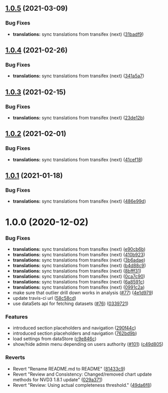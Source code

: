 ## [1.0.5](https://github.com/dhis2/who-data-quality-app/compare/v1.0.4...v1.0.5) (2021-03-09)


### Bug Fixes

* **translations:** sync translations from transifex (next) ([31badf9](https://github.com/dhis2/who-data-quality-app/commit/31badf932c45527a96355beb6067d52ec7632c8c))

## [1.0.4](https://github.com/dhis2/who-data-quality-app/compare/v1.0.3...v1.0.4) (2021-02-26)


### Bug Fixes

* **translations:** sync translations from transifex (next) ([341a5a7](https://github.com/dhis2/who-data-quality-app/commit/341a5a72d3f7dcb204b8e51ffb654cc3b46e0d1f))

## [1.0.3](https://github.com/dhis2/who-data-quality-app/compare/v1.0.2...v1.0.3) (2021-02-15)


### Bug Fixes

* **translations:** sync translations from transifex (next) ([23de12b](https://github.com/dhis2/who-data-quality-app/commit/23de12b7ba8cdc5bee06da5d5b8dea33e8f38daa))

## [1.0.2](https://github.com/dhis2/who-data-quality-app/compare/v1.0.1...v1.0.2) (2021-02-01)


### Bug Fixes

* **translations:** sync translations from transifex (next) ([41cef18](https://github.com/dhis2/who-data-quality-app/commit/41cef18a61ebe08f068e00cd9f909f2aaa04bb6f))

## [1.0.1](https://github.com/dhis2/who-data-quality-app/compare/v1.0.0...v1.0.1) (2021-01-18)


### Bug Fixes

* **translations:** sync translations from transifex (next) ([486e99d](https://github.com/dhis2/who-data-quality-app/commit/486e99d464f002ffab5d5ff819ced5b84cded654))

# 1.0.0 (2020-12-02)


### Bug Fixes

* **translations:** sync translations from transifex (next) ([e90cb6b](https://github.com/dhis2/who-data-quality-app/commit/e90cb6b1e1459390b230084204f35c9469823644))
* **translations:** sync translations from transifex (next) ([410b923](https://github.com/dhis2/who-data-quality-app/commit/410b923cc3119e8dbe797ff2df6c0babafdcd236))
* **translations:** sync translations from transifex (next) ([3b6adae](https://github.com/dhis2/who-data-quality-app/commit/3b6adae712302b119e9909d9aa6520e5cea1b177))
* **translations:** sync translations from transifex (next) ([b4d88c9](https://github.com/dhis2/who-data-quality-app/commit/b4d88c9b8515760be1697667ea3a42458f01b67a))
* **translations:** sync translations from transifex (next) ([8bfff31](https://github.com/dhis2/who-data-quality-app/commit/8bfff316f2407ad7eb36d75ad35c921f7d661790))
* **translations:** sync translations from transifex (next) ([0ca7c90](https://github.com/dhis2/who-data-quality-app/commit/0ca7c901f7f20e067ad85c395f0103caa72f6158))
* **translations:** sync translations from transifex (next) ([6a8591c](https://github.com/dhis2/who-data-quality-app/commit/6a8591ca4fd46bf7a9de031b761742ed9ae7bfda))
* **translations:** sync translations from transifex (next) ([0991c2a](https://github.com/dhis2/who-data-quality-app/commit/0991c2afe83e611993e7ce761591531dac7ac4d2))
* make sure that outlier drill down works in analysis ([#77](https://github.com/dhis2/who-data-quality-app/issues/77)) ([4e1d979](https://github.com/dhis2/who-data-quality-app/commit/4e1d979fbb17968ccf8615528b2baa8a81ed4c08))
* update travis-ci url ([58c58cd](https://github.com/dhis2/who-data-quality-app/commit/58c58cd9ccc376d75001f03fe156164c6e6db284))
* use dataSets api for fetching datasets ([#76](https://github.com/dhis2/who-data-quality-app/issues/76)) ([0339721](https://github.com/dhis2/who-data-quality-app/commit/033972124290d9ee0afeae0d65ba628aa4420313))


### Features

* introduced section placeholders and navigation ([290f44c](https://github.com/dhis2/who-data-quality-app/commit/290f44ce9b53709d7d13721d51f1c3b2a7130597))
* introduced section placeholders and navigation ([762bd9b](https://github.com/dhis2/who-data-quality-app/commit/762bd9b1f885bb2572a1ac274c10637f6e33d681))
* load settings from dataStore ([c9e846c](https://github.com/dhis2/who-data-quality-app/commit/c9e846c01ce1af4d43ca0cf9f58490ca1e84b5ad))
* show/hide admin menu depending on users authority ([#101](https://github.com/dhis2/who-data-quality-app/issues/101)) ([c49d805](https://github.com/dhis2/who-data-quality-app/commit/c49d805c6126091cc6016875be15cdc4bc6691c4))


### Reverts

* Revert "Rename README.md to README" ([81433c9](https://github.com/dhis2/who-data-quality-app/commit/81433c93a0fd8f9ad13703c5a48c7040fd7ab262))
* Revert "Review and Consistency: Changed/removed chart update methods for NVD3 1.8.1 update" ([029a371](https://github.com/dhis2/who-data-quality-app/commit/029a3710f3924858ad5d5587cdc629d61f2c9293))
* Revert "Review: Using actual completeness threshold." ([49da6f8](https://github.com/dhis2/who-data-quality-app/commit/49da6f8fdaaaec92a14eef978f7b4ef750654388))
